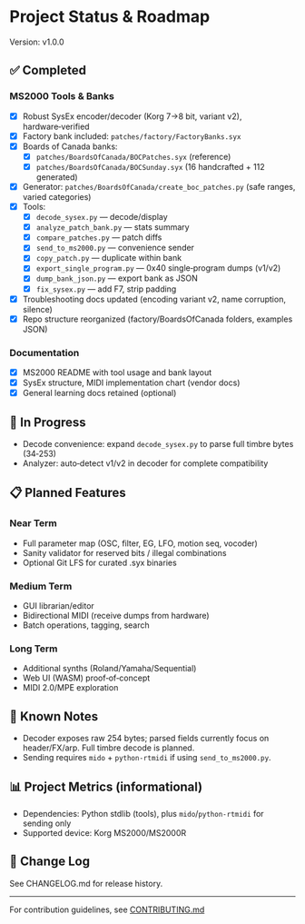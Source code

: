 # Project Status & Roadmap

Version: v1.0.0

## ✅ Completed

### MS2000 Tools & Banks
- [x] Robust SysEx encoder/decoder (Korg 7→8 bit, variant v2), hardware‑verified
- [x] Factory bank included: `patches/factory/FactoryBanks.syx`
- [x] Boards of Canada banks:
  - [x] `patches/BoardsOfCanada/BOCPatches.syx` (reference)
  - [x] `patches/BoardsOfCanada/BOCSunday.syx` (16 handcrafted + 112 generated)
- [x] Generator: `patches/BoardsOfCanada/create_boc_patches.py` (safe ranges, varied categories)
- [x] Tools:
  - [x] `decode_sysex.py` — decode/display
  - [x] `analyze_patch_bank.py` — stats summary
  - [x] `compare_patches.py` — patch diffs
  - [x] `send_to_ms2000.py` — convenience sender
  - [x] `copy_patch.py` — duplicate within bank
  - [x] `export_single_program.py` — 0x40 single‑program dumps (v1/v2)
  - [x] `dump_bank_json.py` — export bank as JSON
  - [x] `fix_sysex.py` — add F7, strip padding
- [x] Troubleshooting docs updated (encoding variant v2, name corruption, silence)
- [x] Repo structure reorganized (factory/BoardsOfCanada folders, examples JSON)

### Documentation
- [x] MS2000 README with tool usage and bank layout
- [x] SysEx structure, MIDI implementation chart (vendor docs)
- [x] General learning docs retained (optional)

## 🚧 In Progress

- Decode convenience: expand `decode_sysex.py` to parse full timbre bytes (34‑253)
- Analyzer: auto‑detect v1/v2 in decoder for complete compatibility

## 📋 Planned Features

### Near Term
- Full parameter map (OSC, filter, EG, LFO, motion seq, vocoder)
- Sanity validator for reserved bits / illegal combinations
- Optional Git LFS for curated .syx binaries

### Medium Term
- GUI librarian/editor
- Bidirectional MIDI (receive dumps from hardware)
- Batch operations, tagging, search

### Long Term
- Additional synths (Roland/Yamaha/Sequential)
- Web UI (WASM) proof‑of‑concept
- MIDI 2.0/MPE exploration

## 🐛 Known Notes

- Decoder exposes raw 254 bytes; parsed fields currently focus on header/FX/arp. Full timbre decode is planned.
- Sending requires `mido` + `python-rtmidi` if using `send_to_ms2000.py`.

## 📊 Project Metrics (informational)

- Dependencies: Python stdlib (tools), plus `mido`/`python-rtmidi` for sending only
- Supported device: Korg MS2000/MS2000R

## 📝 Change Log

See CHANGELOG.md for release history.

---

For contribution guidelines, see [CONTRIBUTING.md](CONTRIBUTING.md)
